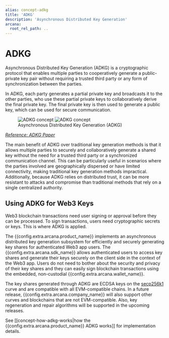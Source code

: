 ```yaml
---
alias: concept-adkg
title: 'ADKG'
description: 'Asynchronous Distributed Key Generation'
arcana:
  root_rel_path: ..
---
```


# ADKG

Asynchronous Distributed Key Generation (ADKG) is a cryptographic protocol that enables multiple parties to cooperatively generate a public-private key pair without requiring a trusted third party or any form of synchronization between the parties.

In ADKG, each party generates a partial private key and broadcasts it to the other parties, who use these partial private keys to collaboratively derive the final private key. The final private key is then used to generate a public key, which can be used for secure communication.

<figure markdown="span">
  <img alt="ADKG concept" src="{{config.extra.arcana.img_dir}}/diagrams/d_concept_adkg_light.{{config.extra.arcana.img_png}}#only-light" class="an-screenshots-noeffects width_50pc"/>
  <img alt="ADKG concept" src="{{config.extra.arcana.img_dir}}/diagrams/d_concept_adkg_dark.{{config.extra.arcana.img_png}}#only-dark" class="an-screenshots-noeffects width_50pc"/>
  <figcaption>Asynchronous Distributed Key Generation (ADKG)</figcaption>
</figure>

*[Reference: ADKG Paper](https://eprint.iacr.org/2022/1389.pdf)*

The main benefit of ADKG over traditional key generation methods is that it allows multiple parties to securely and collaboratively generate a shared key without the need for a trusted third party or a synchronized communication channel. This can be particularly useful in scenarios where the parties involved are geographically dispersed or have limited connectivity, making traditional key generation methods impractical. Additionally, because ADKG relies on distributed trust, it can be more resistant to attacks and compromise than traditional methods that rely on a single centralized authority.

## Using ADKG for Web3 Keys

Web3 blockchain transactions need user signing or approval before they can be processed. To sign transactions, users need cryptographic secrets or keys. This is where ADKG is applied. 

The {{config.extra.arcana.product_name}} implements an asynchronous distributed key generation subsystem for efficiently and securely generating key shares for authenticated Web3 app users. The {{config.extra.arcana.sdk_name}} allows authenticated users to access key shares and generate their keys securely on the client side in the context of the Web3 app. Users do not need to bother about the security and privacy of their key shares and they can easily sign blockchain transactions using the embedded, non-custodial {{config.extra.arcana.wallet_name}}. 

The key shares generated through ADKG are ECDSA keys on the [secp256k1](https://www.secg.org/sec2-v2.pdf) curve and are compatible with all EVM-compatible chains. In a future release, {{config.extra.arcana.company_name}} will also support other curves and blockchains that are not EVM-compatible. Also, key regeneration and repair algorithms will be supported in the upcoming releases.

See [[concept-how-adkg-works|how the {{config.extra.arcana.product_name}} ADKG works]] for implementation details. 